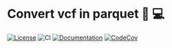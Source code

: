 # Convert vcf in parquet 🧬 💻

[![License](https://img.shields.io/badge/license-MIT-green)](https://github.com/natir/vcf2parquet/blob/master/LICENSE)
![CI](https://github.com/natir/vcf2parquet/workflows/CI/badge.svg)
[![Documentation](https://github.com/natir/vcf2parquet/workflows/Documentation/badge.svg)](https://natir.github.io/vcf2parquet/vcf2parquet)
[![CodeCov](https://codecov.io/gh/natir/vcf2parquet/vcf2parquetanch/master/graph/badge.svg)](https://codecov.io/gh/natir/vcf2parquet)
